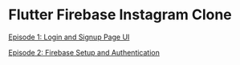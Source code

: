 # Flutter Firebase Instagram Clone

[Episode 1: Login and Signup Page UI](https://youtu.be/PJr2kWgXf8s)

[Episode 2: Firebase Setup and Authentication](https://youtu.be/Wi9KJbDgnVI)
